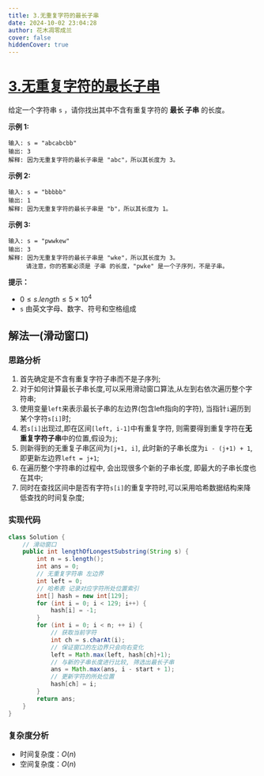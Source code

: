 ```yaml
---
title: 3.无重复字符的最长子串
date: 2024-10-02 23:04:28
author: 花木凋零成兰
cover: false
hiddenCover: true
---
```


# [3.无重复字符的最长子串](https://leetcode.cn/problems/longest-substring-without-repeating-characters/description/)

给定一个字符串 `s` ，请你找出其中不含有重复字符的 **最长 子串** 的长度。


**示例 1:**

```
输入: s = "abcabcbb"
输出: 3 
解释: 因为无重复字符的最长子串是 "abc"，所以其长度为 3。
```

**示例 2:**

```
输入: s = "bbbbb"
输出: 1
解释: 因为无重复字符的最长子串是 "b"，所以其长度为 1。
```

**示例 3:**

```
输入: s = "pwwkew"
输出: 3
解释: 因为无重复字符的最长子串是 "wke"，所以其长度为 3。
     请注意，你的答案必须是 子串 的长度，"pwke" 是一个子序列，不是子串。
```

**提示：**

- $0 \leq s.length \leq 5 \times 10^{4}$
- `s` 由英文字母、数字、符号和空格组成

## 解法一(滑动窗口)

### 思路分析

1. 首先确定是不含有重复字符子串而不是子序列;
2. 对于如何计算最长子串长度,可以采用滑动窗口算法,从左到右依次遍历整个字符串;
3. 使用变量`left`来表示最长子串的左边界(包含left指向的字符), 当指针`i`遍历到某个字符`s[i]`时;
4. 若`s[i]`出现过,即在区间`[left, i-1]`中有重复字符, 则需要得到重复字符在**无重复字符子串**中的位置,假设为`j`;
5. 则新得到的无重复子串区间为`[j+1, i]`, 此时新的子串长度为`i - (j+1) + 1`, 即更新左边界`left = j+1`;
6. 在遍历整个字符串的过程中, 会出现很多个新的子串长度, 即最大的子串长度也在其中;
7. 同时在查找区间中是否有字符`s[i]`的重复字符时,可以采用哈希数据结构来降低查找的时间复杂度;

### 实现代码

```java
class Solution {
	// 滑动窗口
    public int lengthOfLongestSubstring(String s) {
		int n = s.length();
		int ans = 0;
		// 无重复字符串 左边界
		int left = 0;
		// 哈希表 记录对应字符所处位置索引
		int[] hash = new int[129];
		for (int i = 0; i < 129; i++) {
			hash[i] = -1;
		}
		for (int i = 0; i < n; ++ i) {
			// 获取当前字符
			int ch = s.charAt(i);
			// 保证窗口的左边界只会向右变化
			left = Math.max(left, hash[ch]+1);
			// 与新的子串长度进行比较, 筛选出最长子串
			ans = Math.max(ans, i - start + 1);
			// 更新字符的所处位置
			hash[ch] = i;
		}
		return ans;
    }
}
```

### 复杂度分析

- 时间复杂度：$O(n)$
- 空间复杂度：$O(n)$

